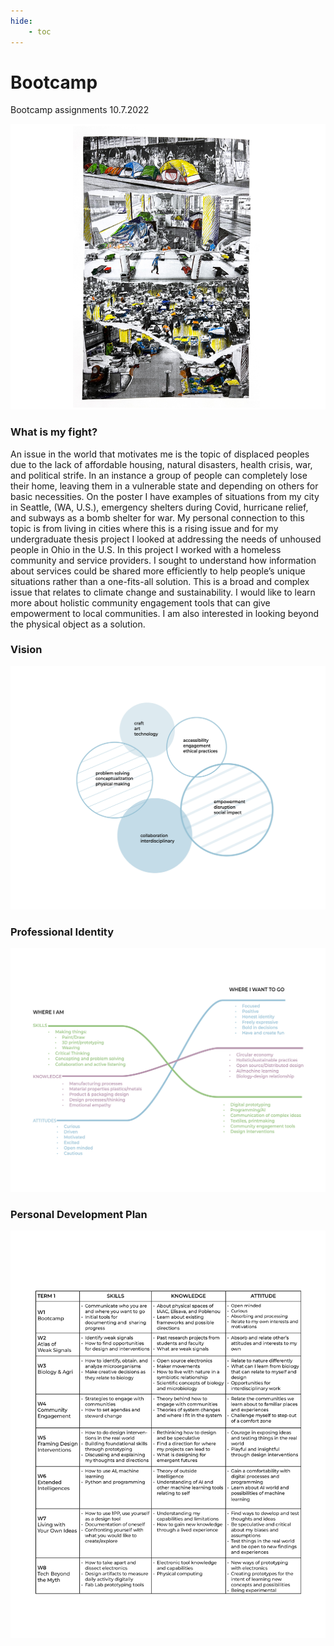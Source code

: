 ```yaml
---
hide:
    - toc
---
```




# Bootcamp

Bootcamp assignments 10.7.2022

![1_MyFight](../images/1Term/1_Bootcamp/1_MyFight.png)

###   What is my fight?
An issue in the world that motivates me is the topic of displaced peoples due to the lack of affordable housing, natural disasters, health crisis, war, and political strife. In an instance a group of people can completely lose their home, leaving them in a vulnerable state and depending on others for basic necessities. On the poster I have examples of situations from my city in Seattle, (WA, U.S.), emergency shelters during Covid, hurricane relief, and subways as a bomb shelter for war.
My personal connection to this topic is from living in cities where this is a rising issue and for my undergraduate thesis project I looked at addressing the needs of unhoused people in Ohio in the U.S. In this project I worked with a homeless community and service providers. I sought to understand how information about services could be shared more efficiently to help people’s unique situations rather than a one-fits-all solution. This is a broad and complex issue that relates to climate change and sustainability.
I would like to learn more about holistic community engagement tools that can give empowerment to local communities. I am also interested in looking beyond the physical object as a solution.  

### Vision
![2_Vision](../images/1Term/1_Bootcamp/2_Vision.jpg)
### Professional Identity 
![3_ProfIdentity](../images/1Term/1_Bootcamp/3_ProfIdentity.jpg)
### Personal Development Plan
![4_PersonalDev](../images/1Term/1_Bootcamp/4_PersonalDev.jpg)